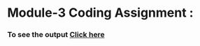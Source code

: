 # Module-3 Coding Assignment : 
 
### To see the output [Click here](https://taheermattur.github.io/HTML_CSS_and_JavaScript_for_Web_Developers/Assignments/Module%202%20Solution/)
